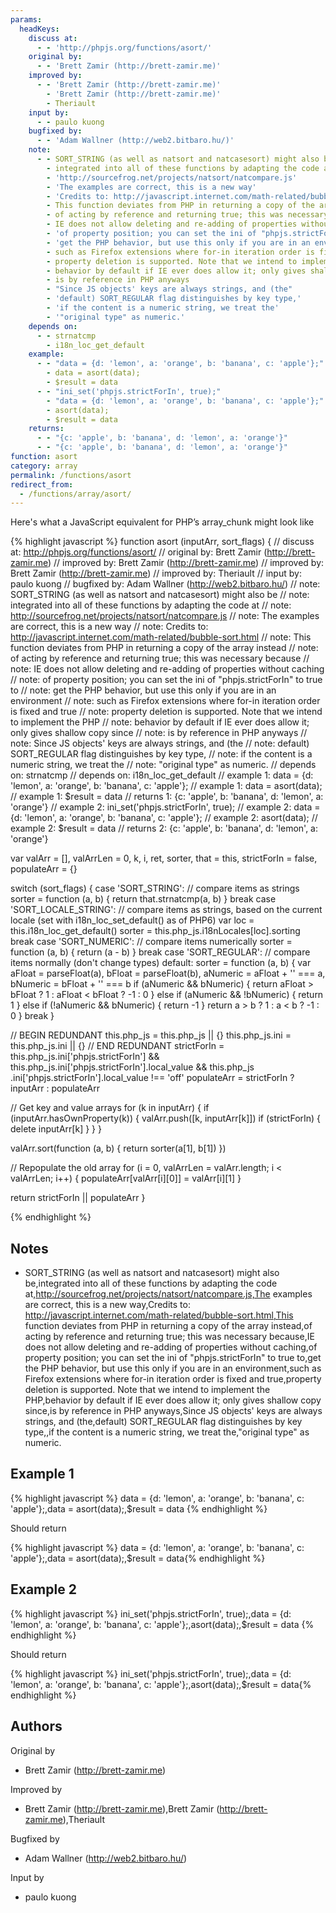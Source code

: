```yaml
---
params:
  headKeys:
    discuss at:
      - - 'http://phpjs.org/functions/asort/'
    original by:
      - - 'Brett Zamir (http://brett-zamir.me)'
    improved by:
      - - 'Brett Zamir (http://brett-zamir.me)'
        - 'Brett Zamir (http://brett-zamir.me)'
        - Theriault
    input by:
      - - paulo kuong
    bugfixed by:
      - - 'Adam Wallner (http://web2.bitbaro.hu/)'
    note:
      - - SORT_STRING (as well as natsort and natcasesort) might also be
        - integrated into all of these functions by adapting the code at
        - 'http://sourcefrog.net/projects/natsort/natcompare.js'
        - 'The examples are correct, this is a new way'
        - 'Credits to: http://javascript.internet.com/math-related/bubble-sort.html'
        - This function deviates from PHP in returning a copy of the array instead
        - of acting by reference and returning true; this was necessary because
        - IE does not allow deleting and re-adding of properties without caching
        - 'of property position; you can set the ini of "phpjs.strictForIn" to true to'
        - 'get the PHP behavior, but use this only if you are in an environment'
        - such as Firefox extensions where for-in iteration order is fixed and true
        - property deletion is supported. Note that we intend to implement the PHP
        - behavior by default if IE ever does allow it; only gives shallow copy since
        - is by reference in PHP anyways
        - "Since JS objects' keys are always strings, and (the"
        - 'default) SORT_REGULAR flag distinguishes by key type,'
        - 'if the content is a numeric string, we treat the'
        - '"original type" as numeric.'
    depends on:
      - - strnatcmp
        - i18n_loc_get_default
    example:
      - - "data = {d: 'lemon', a: 'orange', b: 'banana', c: 'apple'};"
        - data = asort(data);
        - $result = data
      - - "ini_set('phpjs.strictForIn', true);"
        - "data = {d: 'lemon', a: 'orange', b: 'banana', c: 'apple'};"
        - asort(data);
        - $result = data
    returns:
      - - "{c: 'apple', b: 'banana', d: 'lemon', a: 'orange'}"
      - - "{c: 'apple', b: 'banana', d: 'lemon', a: 'orange'}"
function: asort
category: array
permalink: /functions/asort
redirect_from:
  - /functions/array/asort/
---
```


<!-- WARNING! This file is auto generated by `npm run web:inject`, do not edit by hand -->

Here's what a JavaScript equivalent for PHP’s array_chunk might look like

{% highlight javascript %}
function asort (inputArr, sort_flags) {
  //  discuss at: http://phpjs.org/functions/asort/
  // original by: Brett Zamir (http://brett-zamir.me)
  // improved by: Brett Zamir (http://brett-zamir.me)
  // improved by: Brett Zamir (http://brett-zamir.me)
  // improved by: Theriault
  //    input by: paulo kuong
  // bugfixed by: Adam Wallner (http://web2.bitbaro.hu/)
  //        note: SORT_STRING (as well as natsort and natcasesort) might also be
  //        note: integrated into all of these functions by adapting the code at
  //        note: http://sourcefrog.net/projects/natsort/natcompare.js
  //        note: The examples are correct, this is a new way
  //        note: Credits to: http://javascript.internet.com/math-related/bubble-sort.html
  //        note: This function deviates from PHP in returning a copy of the array instead
  //        note: of acting by reference and returning true; this was necessary because
  //        note: IE does not allow deleting and re-adding of properties without caching
  //        note: of property position; you can set the ini of "phpjs.strictForIn" to true to
  //        note: get the PHP behavior, but use this only if you are in an environment
  //        note: such as Firefox extensions where for-in iteration order is fixed and true
  //        note: property deletion is supported. Note that we intend to implement the PHP
  //        note: behavior by default if IE ever does allow it; only gives shallow copy since
  //        note: is by reference in PHP anyways
  //        note: Since JS objects' keys are always strings, and (the
  //        note: default) SORT_REGULAR flag distinguishes by key type,
  //        note: if the content is a numeric string, we treat the
  //        note: "original type" as numeric.
  //  depends on: strnatcmp
  //  depends on: i18n_loc_get_default
  //   example 1: data = {d: 'lemon', a: 'orange', b: 'banana', c: 'apple'};
  //   example 1: data = asort(data);
  //   example 1: $result = data
  //   returns 1: {c: 'apple', b: 'banana', d: 'lemon', a: 'orange'}
  //   example 2: ini_set('phpjs.strictForIn', true);
  //   example 2: data = {d: 'lemon', a: 'orange', b: 'banana', c: 'apple'};
  //   example 2: asort(data);
  //   example 2: $result = data
  //   returns 2: {c: 'apple', b: 'banana', d: 'lemon', a: 'orange'}

  var valArr = [],
    valArrLen = 0,
    k, i, ret, sorter, that = this,
    strictForIn = false,
    populateArr = {}

  switch (sort_flags) {
    case 'SORT_STRING':
    // compare items as strings
      sorter = function (a, b) {
        return that.strnatcmp(a, b)
      }
      break
    case 'SORT_LOCALE_STRING':
    // compare items as strings, based on the current locale (set with i18n_loc_set_default() as of PHP6)
      var loc = this.i18n_loc_get_default()
      sorter = this.php_js.i18nLocales[loc].sorting
      break
    case 'SORT_NUMERIC':
    // compare items numerically
      sorter = function (a, b) {
        return (a - b)
      }
      break
    case 'SORT_REGULAR':
    // compare items normally (don't change types)
    default:
      sorter = function (a, b) {
        var aFloat = parseFloat(a),
          bFloat = parseFloat(b),
          aNumeric = aFloat + '' === a,
          bNumeric = bFloat + '' === b
        if (aNumeric && bNumeric) {
          return aFloat > bFloat ? 1 : aFloat < bFloat ? -1 : 0
        } else if (aNumeric && !bNumeric) {
          return 1
        } else if (!aNumeric && bNumeric) {
          return -1
        }
        return a > b ? 1 : a < b ? -1 : 0
      }
      break
  }

  // BEGIN REDUNDANT
  this.php_js = this.php_js || {}
  this.php_js.ini = this.php_js.ini || {}
  // END REDUNDANT
  strictForIn = this.php_js.ini['phpjs.strictForIn'] && this.php_js.ini['phpjs.strictForIn'].local_value && this.php_js
    .ini['phpjs.strictForIn'].local_value !== 'off'
  populateArr = strictForIn ? inputArr : populateArr

  // Get key and value arrays
  for (k in inputArr) {
    if (inputArr.hasOwnProperty(k)) {
      valArr.push([k, inputArr[k]])
      if (strictForIn) {
        delete inputArr[k]
      }
    }
  }

  valArr.sort(function (a, b) {
    return sorter(a[1], b[1])
  })

  // Repopulate the old array
  for (i = 0, valArrLen = valArr.length; i < valArrLen; i++) {
    populateArr[valArr[i][0]] = valArr[i][1]
  }

  return strictForIn || populateArr
}

{% endhighlight %}

## Notes
- SORT_STRING (as well as natsort and natcasesort) might also be,integrated into all of these functions by adapting the code at,http://sourcefrog.net/projects/natsort/natcompare.js,The examples are correct, this is a new way,Credits to: http://javascript.internet.com/math-related/bubble-sort.html,This function deviates from PHP in returning a copy of the array instead,of acting by reference and returning true; this was necessary because,IE does not allow deleting and re-adding of properties without caching,of property position; you can set the ini of "phpjs.strictForIn" to true to,get the PHP behavior, but use this only if you are in an environment,such as Firefox extensions where for-in iteration order is fixed and true,property deletion is supported. Note that we intend to implement the PHP,behavior by default if IE ever does allow it; only gives shallow copy since,is by reference in PHP anyways,Since JS objects' keys are always strings, and (the,default) SORT_REGULAR flag distinguishes by key type,,if the content is a numeric string, we treat the,"original type" as numeric.

## Example 1

{% highlight javascript %}
data = {d: 'lemon', a: 'orange', b: 'banana', c: 'apple'};,data = asort(data);,$result = data
{% endhighlight %}

Should return

{% highlight javascript %}
data = {d: 'lemon', a: 'orange', b: 'banana', c: 'apple'};,data = asort(data);,$result = data{% endhighlight %}

## Example 2

{% highlight javascript %}
ini_set('phpjs.strictForIn', true);,data = {d: 'lemon', a: 'orange', b: 'banana', c: 'apple'};,asort(data);,$result = data
{% endhighlight %}

Should return

{% highlight javascript %}
ini_set('phpjs.strictForIn', true);,data = {d: 'lemon', a: 'orange', b: 'banana', c: 'apple'};,asort(data);,$result = data{% endhighlight %}


## Authors


Original by

- Brett Zamir (http://brett-zamir.me)


Improved by

- Brett Zamir (http://brett-zamir.me),Brett Zamir (http://brett-zamir.me),Theriault


Bugfixed by

- Adam Wallner (http://web2.bitbaro.hu/)


Input by

- paulo kuong

